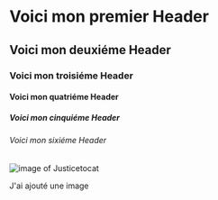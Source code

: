 # Voici mon premier Header
## Voici mon deuxiéme Header
### Voici mon troisiéme Header
#### Voici mon quatriéme Header
##### Voici mon cinquiéme Header
###### Voici mon sixiéme Header

![image of Justicetocat](https://github.com/user-attachments/assets/ee70af81-b2d0-4999-9408-54254867b77b)





















J'ai ajouté une image
